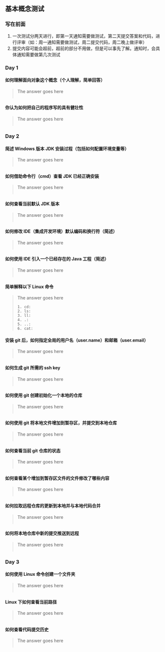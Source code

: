 ## 基本概念测试

### 写在前面
1. 一次测试分两天进行，即第一天通知需要做测试，第二天提交答案和代码，进行评审（如：周一通知需要做测试，周二提交代码，周二晚上做评审）
2. 提交内容可能会超前，超前的部分不用做，但是可以事先了解。通知时，会具体通知需要做第几次测试

### Day 1
#### 如何理解面向对象这个概念（个人理解，简单回答）
> The answer goes here
> ```
> ```

#### 你认为如何把自己的程序写的具有健壮性
> The answer goes here
>```
>```

### Day 2
#### 简述 Windows 版本 JDK 安装过程（包括如何配置环境变量等）
> The answer goes here
>```
>```

#### 如何借助命令行（cmd）查看 JDK 已经正确安装
> The answer goes here
>```
>```

#### 如何查看当前默认 JDK 版本
> The answer goes here
>```
>```

#### 如何修改 IDE（集成开发环境）默认编码和换行符（简述）
> The answer goes here
>```
>```

#### 如何使用 IDE 引入一个已经存在的 Java 工程（简述）
> The answer goes here
>```
>```

#### 简单解释以下 Linux 命令
> The answer goes here
>```
> 1. cd:
> 2. ls:
> 3. ll:
> 4. .:
> 5. ..:
> 6. cat:
>```

#### 安装 git 后，如何指定全局的用户名（user.name）和邮箱（user.email）
> The answer goes here
>```
>```

#### 如何生成 git 所需的 ssh key
> The answer goes here
>```
>```

#### 如何使用 git 创建初始化一个本地的仓库
> The answer goes here
>```
>```

#### 如何使用 git 将本地文件增加到暂存区，并提交到本地仓库
> The answer goes here
>```
>```

#### 如何查看当前 git 仓库的状态
> The answer goes here
>```
>```

#### 如何查看某个增加到暂存区文件的文件修改了哪些内容
> The answer goes here
>```
>```

#### 如何拉取远程仓库的更新到本地并与本地代码合并
> The answer goes here
> ```
> ```

#### 如何将本地仓库中新的提交推送到远程
> The answer goes here
> ```
> ```

### Day 3
#### 如何使用 Linux 命令创建一个文件夹
> The answer goes here
>```
>```

#### Linux 下如何查看当前路径
> The answer goes here
>```
>```

#### 如何查看代码提交历史
> The answer goes here
>```
>```
